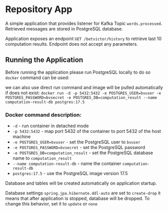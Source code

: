 # Repository App

A simple application that provides listener for Kafka Topic `words.processed`. Retrieved messages are stored in PostgreSQL database.

Application exposes an endpoint ```GET /betvictor/history``` to retrieve last 10 computation results. Endpoint does not accept any parameters.


## Running the Application

Before running the application please run PostgreSQL locally to do so `docker` command can be used:

we can also use direct run command and image will be pulled automatically if does not exist:
```docker run -d -p 5432:5432 -e POSTGRES_USER=bvuser -e POSTGRES_PASSWORD=bvsecret -e POSTGRES_DB=computation_result --name computation-result-db postgres:17.5```

### Docker command description:
- `-d` - run container in detached mode
- `-p 5432:5432` - map port 5432 of the container to port 5432 of the host machine
- `-e POSTGRES_USER=bvuser` - set the PostgreSQL user to `bvuser`
- `-e POSTGRES_PASSWORD=bvsecret` - set the PostgreSQL password
- `-e POSTGRES_DB=computation_result` - set the PostgreSQL database name to `computation_result`
- `--name computation-result-db` - name the container `computation-result-db`
- `postgres:17.5` - use the PostgreSQL image version 17.5

Database and tables will be created automatically on application startup.

Database settings ```spring.jpa.hibernate.ddl-auto``` are set to ```create-drop``` it means that after application is
stopped, database will be dropped. To change this behavior, set it to ```update``` or ```none```

